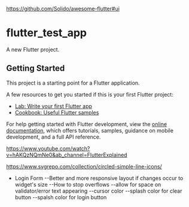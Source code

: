 https://github.com/Solido/awesome-flutter#ui

# flutter_test_app

A new Flutter project.

## Getting Started

This project is a starting point for a Flutter application.

A few resources to get you started if this is your first Flutter project:

- [Lab: Write your first Flutter app](https://docs.flutter.dev/get-started/codelab)
- [Cookbook: Useful Flutter samples](https://docs.flutter.dev/cookbook)

For help getting started with Flutter development, view the
[online documentation](https://docs.flutter.dev/), which offers tutorials,
samples, guidance on mobile development, and a full API reference.

https://www.youtube.com/watch?v=hAKQzNQmNe0&ab_channel=FlutterExplained

https://www.svgrepo.com/collection/circled-simple-line-icons/

- Login Form --Better and more responsive layout if changes occur to widget's
  size --How to stop overflows --allow for space on validator/error text
  appearing --cursor color --splash color for clear button --spalsh color for
  login button
